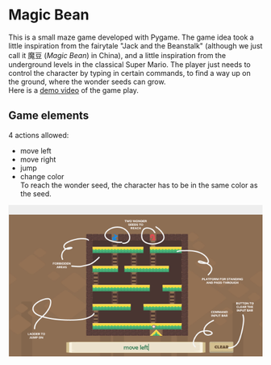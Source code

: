# Magic Bean
This is a small maze game developed with Pygame. The game idea took a little inspiration from the fairytale "Jack and the Beanstalk" (although we just call it 魔豆 (*Magic Bean*) in China), and a little inspiration from the underground levels in the classical Super Mario. The player just needs to control the character by typing in certain commands, to find a way up on the ground, where the wonder seeds can grow.   
Here is a [demo video](https://drive.google.com/file/d/1BCeuMHreKDtcuZiy4AxTc8i6JUmgXvri/view?usp=drive_link) of the game play.

## Game elements
4 actions allowed:  
- move left  
- move right  
- jump  
- change color  
To reach the wonder seed, the character has to be in the same color as the seed.

![](https://github.com/LavineSaltyFish/MagicBean_Pygame/blob/main/read_me_pics/gameplay_screenshot_anno.png?raw=true)




